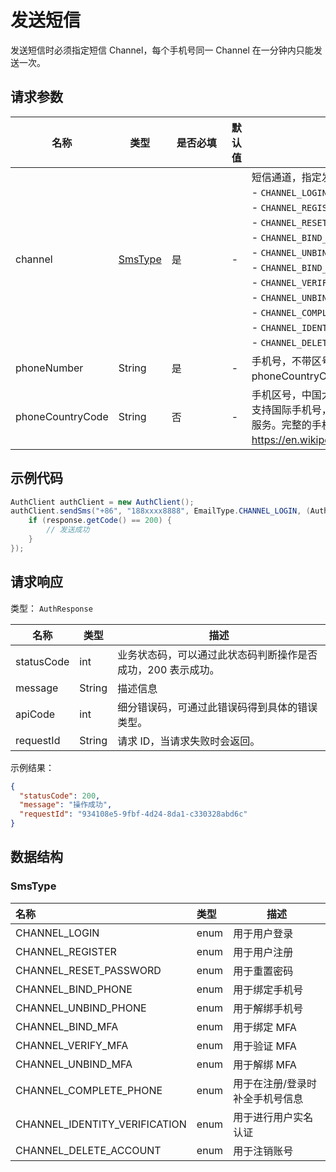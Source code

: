 # 发送短信

<LastUpdated />

发送短信时必须指定短信 Channel，每个手机号同一 Channel 在一分钟内只能发送一次。

## 请求参数

| 名称 | 类型 | <div style="width:80px">是否必填</div> | 默认值 | <div style="width:300px">描述</div> | <div style="width:200px"></div>示例值</div> |
| ---- | ---- | ---- | ---- | ---- | ---- |
| channel | <a href="#SmsType">SmsType</a> | 是 | - | 短信通道，指定发送此短信的目的：<br>- `CHANNEL_LOGIN`: 用于用户登录<br>- `CHANNEL_REGISTER`: 用于用户注册<br>- `CHANNEL_RESET_PASSWORD`: 用于重置密码<br>- `CHANNEL_BIND_PHONE`: 用于绑定手机号<br>- `CHANNEL_UNBIND_PHONE`: 用于解绑手机号<br>- `CHANNEL_BIND_MFA`: 用于绑定 MFA<br>- `CHANNEL_VERIFY_MFA`: 用于验证 MFA<br>- `CHANNEL_UNBIND_MFA`: 用于解绑 MFA<br>- `CHANNEL_COMPLETE_PHONE`: 用于在注册/登录时补全手机号信息  <br>- `CHANNEL_IDENTITY_VERIFICATION`: 用于进行用户实名认证<br>- `CHANNEL_DELETE_ACCOUNT`: 用于注销账号<br>        | `CHANNEL_LOGIN` |
| phoneNumber | String | 是 | - | 手机号，不带区号。如果是国外手机号，请在 phoneCountryCode 参数中指定区号。  | `188xxxx8888` |
| phoneCountryCode | String | 否 | - | 手机区号，中国大陆手机号可不填。Authing 短信服务暂不内置支持国际手机号，你需要在 Authing 控制台配置对应的国际短信服务。完整的手机区号列表可参阅 https://en.wikipedia.org/wiki/List_of_country_calling_codes。  | `+86` |


## 示例代码
```java
AuthClient authClient = new AuthClient();
authClient.sendSms("+86", "188xxxx8888", EmailType.CHANNEL_LOGIN, (AuthCallback) response -> {
    if (response.getCode() == 200) {
      	// 发送成功
    }
});
```


## 请求响应

类型： `AuthResponse`

| 名称 | 类型 | 描述 |
| ---- | ---- | ---- |
| statusCode | int | 业务状态码，可以通过此状态码判断操作是否成功，200 表示成功。 |
| message | String | 描述信息 |
| apiCode | int | 细分错误码，可通过此错误码得到具体的错误类型。 |
| requestId | String | 请求 ID，当请求失败时会返回。 |



示例结果：

```json
{
  "statusCode": 200,
  "message": "操作成功",
  "requestId": "934108e5-9fbf-4d24-8da1-c330328abd6c"
}
```

## 数据结构

### <a id="SmsType"></a> SmsType

| 名称                          | 类型 | 描述                            |
| :---------------------------- | :--- | ------------------------------- |
| CHANNEL_LOGIN                 | enum | 用于用户登录                    |
| CHANNEL_REGISTER              | enum | 用于用户注册                    |
| CHANNEL_RESET_PASSWORD        | enum | 用于重置密码                    |
| CHANNEL_BIND_PHONE            | enum | 用于绑定手机号                  |
| CHANNEL_UNBIND_PHONE          | enum | 用于解绑手机号                  |
| CHANNEL_BIND_MFA              | enum | 用于绑定 MFA                    |
| CHANNEL_VERIFY_MFA            | enum | 用于验证 MFA                    |
| CHANNEL_UNBIND_MFA            | enum | 用于解绑 MFA                    |
| CHANNEL_COMPLETE_PHONE        | enum | 用于在注册/登录时补全手机号信息 |
| CHANNEL_IDENTITY_VERIFICATION | enum | 用于进行用户实名认证            |
| CHANNEL_DELETE_ACCOUNT        | enum | 用于注销账号                    |
